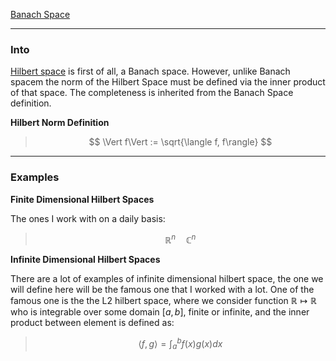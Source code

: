 [Banach Space](Banach%20Space.md)

---
### **Into**

[Hilbert space](https://mathworld.wolfram.com/HilbertSpace.html) is first of all, a Banach space. However, unlike Banach spacem the norm of the Hilbert Space must be defined via the inner product of that space. The completeness is inherited from the Banach Space definition. 

**Hilbert Norm Definition**

> $$
> \Vert f\Vert := \sqrt{\langle f, f\rangle}
> $$


---
### **Examples**

**Finite Dimensional Hilbert Spaces**

The ones I work with on a daily basis: 

>$$
>\mathbb R^n \quad \mathbb C^n
>$$


**Infinite Dimensional Hilbert Spaces**

There are a lot of examples of infinite dimensional hilbert space, the one we will define here will be the famous one that I worked with a lot. One of the famous one is the the L2 hilbert space, where we consider function $\mathbb R \mapsto \mathbb R$ who is integrable over some domain $[a, b]$, finite or infinite, and the inner product between element is defined as: 

> $$
> \langle f,g \rangle = \int_{a}^{b} f(x)g(x)dx
> $$
